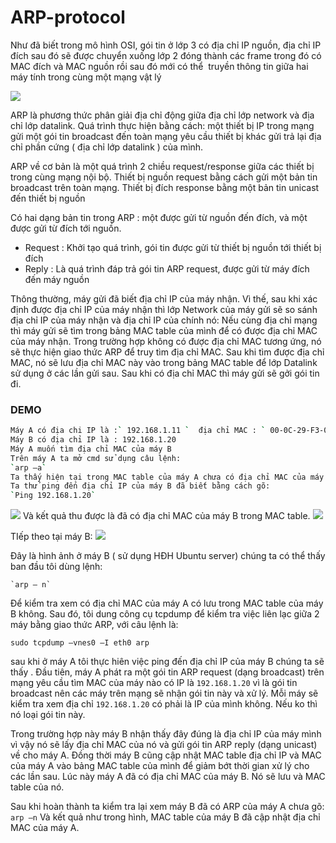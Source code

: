 # ARP-protocol
Như đã biết trong mô hình OSI, gói tin ở lớp 3 có địa chỉ IP nguồn, địa chỉ IP đích sau đó sẽ được chuyển xuống lớp 2 đóng thành các frame trong đó có MAC đích và MAC nguồn rồi sau đó mới có thể  truyền thông tin giữa hai máy tính trong cùng một mạng vật lý 

<img src="http://i.imgur.com/ZvtsjE6.jpg">

ARP là phương thức phân giải địa chỉ động giữa địa chỉ lớp network và địa chỉ lớp datalink. Quá trình thực hiện bằng cách: một thiết bị IP trong mạng gửi một gói tin broadcast đến toàn mạng yêu cầu thiết bị khác gửi trả lại địa chỉ phần cứng ( địa chỉ lớp datalink ) của mình.

ARP về cơ bản là một quá trình 2 chiều request/response giữa các thiết bị trong cùng mạng nội bộ. Thiết bị nguồn request bằng cách gửi một bản tin broadcast trên toàn mạng. Thiết bị đích response bằng một bản tin unicast đến thiết bị nguồn

Có hai dạng bản tin trong ARP : một được gửi từ nguồn đến đích, và một được gửi từ đích tới nguồn.
- Request : Khởi tạo quá trình, gói tin được gửi từ thiết bị nguồn tới thiết bị đích
- Reply : Là quá trình đáp trả gói tin ARP request, được gửi từ máy đích đến máy nguồn

Thông thường, máy gửi đã biết địa chỉ IP của máy nhận. Vì thế, sau khi xác định được địa chỉ IP của máy nhận thì lớp Network của máy gửi sẽ so sánh địa chỉ IP của máy nhận và địa chỉ IP của chính nó:
Nếu cùng địa chỉ mạng thì máy gửi sẽ tìm trong bảng MAC table của mình để có được địa chỉ MAC của máy nhận. Trong trường hợp không có được địa chỉ MAC tương ứng, nó sẽ thực hiện giao thức ARP để truy tìm địa chỉ MAC. Sau khi tìm được địa chỉ MAC, nó sẽ lưu địa chỉ MAC này vào trong bảng MAC table để lớp Datalink sử dụng ở các lần gửi sau. Sau khi có địa chỉ MAC thì máy gửi sẽ gởi gói tin đi.

### DEMO
```sh
Máy A có địa chi IP là :` 192.168.1.11 `  địa chỉ MAC : ` 00-0C-29-F3-01-12`
Máy B có địa chỉ IP là : 192.168.1.20
Máy A muốn tìm địa chỉ MAC của máy B
Trên máy A ta mở cmd sử dụng câu lệnh:
`arp –a`
Ta thấy hiện tại trong MAC table của máy A chưa có địa chỉ MAC của máy B
Ta thử ping đến địa chỉ IP của máy B đã biết bằng cách gõ:
`Ping 192.168.1.20`
```
<img src="http://i.imgur.com/Yx2PoEC.png">
Và kết quả thu được là đã có địa chỉ MAC của máy B trong MAC table.
<img src="http://i.imgur.com/JJiVcWL.png">

TIếp theo tại máy B:
<img src="http://i.imgur.com/FaW9cOG.png">

Đây là hình ảnh ở máy B ( sử dụng HĐH Ubuntu server)  chúng ta có thể thấy ban đầu tôi dùng lệnh:

	`arp – n`
Để kiểm tra xem có địa chỉ MAC của máy A có lưu trong MAC table của máy B không. Sau đó, tôi dung công cụ tcpdump để kiểm tra việc liên lạc giữa 2 máy bằng giao thức ARP, với câu lệnh là:

`sudo tcpdump –vnes0 –I eth0 arp` 

sau khi ở máy A tôi thực hiên việc ping đến địa chỉ IP của máy B chúng ta sẽ thấy . Đầu tiên, máy A phát ra một gói tin ARP request (dạng broadcast) trên mạng yêu cầu tìm MAC của máy nào có IP là `192.168.1.20` vì là gói tin broadcast nên các máy trên mạng sẽ nhận gói tin này và xử lý. Mỗi máy sẽ kiểm tra xem địa chỉ `192.168.1.20` có phải là IP của mình không. Nếu ko thì nó loại gói tin này. 

Trong trường hợp này máy B nhận thấy đây đúng là địa chỉ IP của máy mình vì vậy nó sẽ lấy địa chỉ MAC của nó và gửi gói tin ARP reply (dạng unicast) về cho máy A. Đồng thời máy B cũng cập nhật MAC table địa chỉ IP và MAC của máy A vào bảng MAC table của mình để giảm bớt thời gian xử lý cho các lần sau.
Lúc này máy A đã có địa chỉ MAC của máy B. Nó sẽ lưu và MAC table của nó.

Sau khi hoàn thành ta kiểm tra lại xem máy B đã có ARP của máy A chưa gõ: `arp –n`
Và kết quả như trong hình, MAC table của máy B đã cập nhật địa chỉ MAC của máy A.




